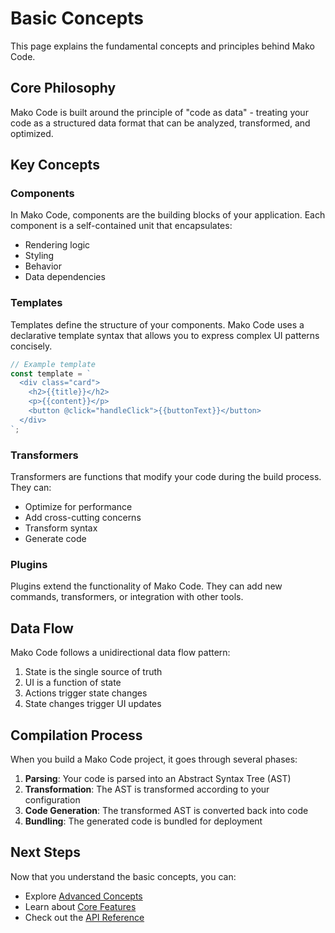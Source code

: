 # Basic Concepts

This page explains the fundamental concepts and principles behind Mako Code.

## Core Philosophy

Mako Code is built around the principle of "code as data" - treating your code as a structured data format that can be analyzed, transformed, and optimized.

## Key Concepts

### Components

In Mako Code, components are the building blocks of your application. Each component is a self-contained unit that encapsulates:

- Rendering logic
- Styling
- Behavior
- Data dependencies

### Templates

Templates define the structure of your components. Mako Code uses a declarative template syntax that allows you to express complex UI patterns concisely.

```javascript
// Example template
const template = `
  <div class="card">
    <h2>{{title}}</h2>
    <p>{{content}}</p>
    <button @click="handleClick">{{buttonText}}</button>
  </div>
`;
```

### Transformers

Transformers are functions that modify your code during the build process. They can:

- Optimize for performance
- Add cross-cutting concerns
- Transform syntax
- Generate code

### Plugins

Plugins extend the functionality of Mako Code. They can add new commands, transformers, or integration with other tools.

## Data Flow

Mako Code follows a unidirectional data flow pattern:

1. State is the single source of truth
2. UI is a function of state
3. Actions trigger state changes
4. State changes trigger UI updates

## Compilation Process

When you build a Mako Code project, it goes through several phases:

1. **Parsing**: Your code is parsed into an Abstract Syntax Tree (AST)
2. **Transformation**: The AST is transformed according to your configuration
3. **Code Generation**: The transformed AST is converted back into code
4. **Bundling**: The generated code is bundled for deployment

## Next Steps

Now that you understand the basic concepts, you can:

- Explore [Advanced Concepts](./advanced-concepts.md)
- Learn about [Core Features](../features/core-features.md)
- Check out the [API Reference](../api/overview.md)
